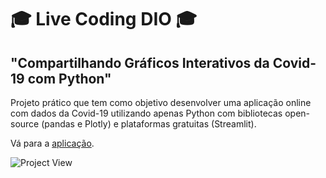 # 🎓 Live Coding DIO 🎓
## "Compartilhando Gráficos Interativos da Covid-19 com Python"

Projeto prático que tem como objetivo desenvolver uma aplicação online com dados da Covid-19 utilizando apenas Python com bibliotecas open-source (pandas e Plotly) e plataformas gratuitas (Streamlit).

Vá para a <a href="https://default-404-live-coding-dados-covid-streamlit-app-pri2x7.streamlitapp.com/" target="_blank">aplicação</a>.

![Project View](https://i.imgur.com/SezkqjM.png "Project View")
